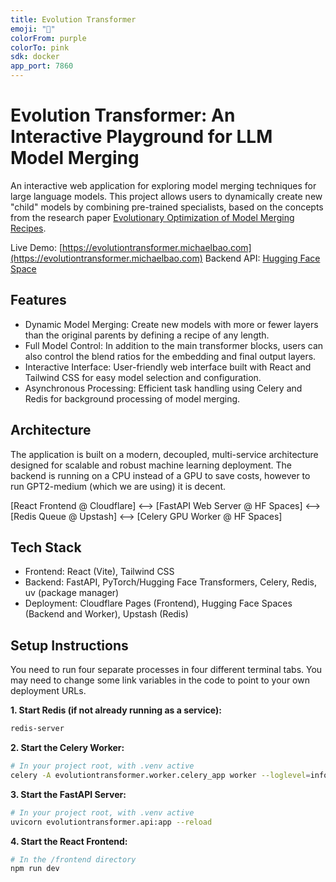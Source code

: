 ```yaml
---
title: Evolution Transformer
emoji: "🚀"
colorFrom: purple
colorTo: pink
sdk: docker
app_port: 7860
---
```


# Evolution Transformer: An Interactive Playground for LLM Model Merging

An interactive web application for exploring model merging techniques for large language models. This project allows users to dynamically create new "child" models by combining pre-trained specialists, based on the concepts from the research paper [Evolutionary Optimization of Model Merging Recipes](https://arxiv.org/pdf/2403.13187).

Live Demo: [https://evolutiontransformer.michaelbao.com](https://evolutiontransformer.michaelbao.com)
Backend API: [Hugging Face Space](https://tcmmichaelb139-evolutiontransformer.hf.space)

## Features

- Dynamic Model Merging: Create new models with more or fewer layers than the original parents by defining a recipe of any length.
- Full Model Control: In addition to the main transformer blocks, users can also control the blend ratios for the embedding and final output layers.
- Interactive Interface: User-friendly web interface built with React and Tailwind CSS for easy model selection and configuration.
- Asynchronous Processing: Efficient task handling using Celery and Redis for background processing of model merging.

## Architecture

The application is built on a modern, decoupled, multi-service architecture designed for scalable and robust machine learning deployment. The backend is running on a CPU instead of a GPU to save costs, however to run GPT2-medium (which we are using) it is decent.

[React Frontend @ Cloudflare] <--> [FastAPI Web Server @ HF Spaces] <--> [Redis Queue @ Upstash] <--> [Celery GPU Worker @ HF Spaces]

## Tech Stack

- Frontend: React (Vite), Tailwind CSS
- Backend: FastAPI, PyTorch/Hugging Face Transformers, Celery, Redis, uv (package manager)
- Deployment: Cloudflare Pages (Frontend), Hugging Face Spaces (Backend and Worker), Upstash (Redis)

## Setup Instructions

You need to run four separate processes in four different terminal tabs. You may need to change some link variables in the code to point to your own deployment URLs.

**1. Start Redis (if not already running as a service):**

```bash
redis-server
```

**2. Start the Celery Worker:**

```bash
# In your project root, with .venv active
celery -A evolutiontransformer.worker.celery_app worker --loglevel=info -c 1
```

**3. Start the FastAPI Server:**

```bash
# In your project root, with .venv active
uvicorn evolutiontransformer.api:app --reload
```

**4. Start the React Frontend:**

```bash
# In the /frontend directory
npm run dev
```
